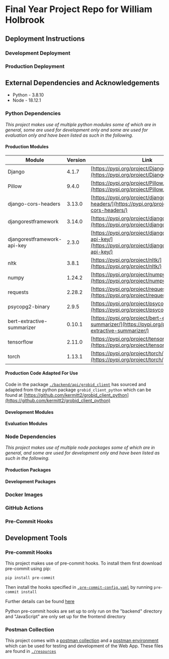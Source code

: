 # Final Year Project Repo for William Holbrook

## Deployment Instructions

### Development Deployment

### Production Deployment

## External Dependencies and Acknowledgements

- Python - 3.8.10
- Node - 18.12.1

### Python Dependencies

_This project makes use of multiple python modules some of which are in general,
some are used for development only and some are used for evaluation only and
have been listed as such in the following._

#### Production Modules

| Module                      | Version | Link                                                                                                           |
|-----------------------------|---------|----------------------------------------------------------------------------------------------------------------|
| Django                      | 4.1.7   | [https://pypi.org/project/Django/](https://pypi.org/project/Django/)                                           |
| Pillow                      | 9.4.0   | [https://pypi.org/project/Pillow/](https://pypi.org/project/Pillow/)                                           |
| django-cors-headers         | 3.13.0  | [https://pypi.org/project/django-cors-headers/](https://pypi.org/project/django-cors-headers/)                 |
| djangorestframework         | 3.14.0  | [https://pypi.org/project/djangorestframework/](https://pypi.org/project/djangorestframework/)                 |
| djangorestframework-api-key | 2.3.0   | [https://pypi.org/project/djangorestframework-api-key/](https://pypi.org/project/djangorestframework-api-key/) |
| nltk                        | 3.8.1   | [https://pypi.org/project/nltk/](https://pypi.org/project/nltk/)                                               |
| numpy                       | 1.24.2  | [https://pypi.org/project/numpy/](https://pypi.org/project/numpy/)                                             |
| requests                    | 2.28.2  | [https://pypi.org/project/requests/](https://pypi.org/project/requests/)                                       |
| psycopg2-binary             | 2.9.5   | [https://pypi.org/project/psycopg2-binary/](https://pypi.org/project/psycopg2-binary/)                         |
| bert-extractive-summarizer  | 0.10.1  | [https://pypi.org/project/bert-extractive-summarizer/](https://pypi.org/project/bert-extractive-summarizer/)   |
| tensorflow                  | 2.11.0  | [https://pypi.org/project/tensorflow/](https://pypi.org/project/tensorflow/)                                   |
| torch                       | 1.13.1  | [https://pypi.org/project/torch/](https://pypi.org/project/torch/)                                             |

#### Production Code Adapted For Use

Code in the package [`./backend/api/grobid_client`](./backend/api/grobid_client) has
sourced and adapted from the python package `grobid_client_python` which can be found
at [https://github.com/kermitt2/grobid_client_python](https://github.com/kermitt2/grobid_client_python)

#### Development Modules



#### Evaluation Modules
### Node Dependencies

_This project makes use of multiple node packages some of which are in general,
and some are used for development only and have been listed as such in the following._

#### Production Packages
#### Development Packages
### Docker Images
### GitHub Actions
### Pre-Commit Hooks


## Development Tools

### Pre-commit Hooks

This project makes use of pre-commit hooks.
To install them first download pre-commit using pip:

```pip install pre-commit```

Then install the hooks specified in [`.pre-commit-config.yaml`](./.pre-commit-config.yaml) by running `pre-commit install`

Further details can be found [here](https://pre-commit.com/)

Python pre-commit hooks are set up to only run on the "backend" directory and "JavaScript" are only set up for the frontend directory

### Postman Collection

This project comes with a [postman collection](./resources/FYP.postman_collection.json)
and a [postman environment](./resources/FYP%20Environment.postman_environment.json)
which can be used for testing and development of the Web App.
These files are found in [`./resources`](./resources)
